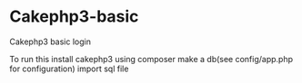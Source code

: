 # Cakephp3-basic
Cakephp3 basic login

To run this
install cakephp3 using composer
make a db(see config/app.php for configuration)
import sql file